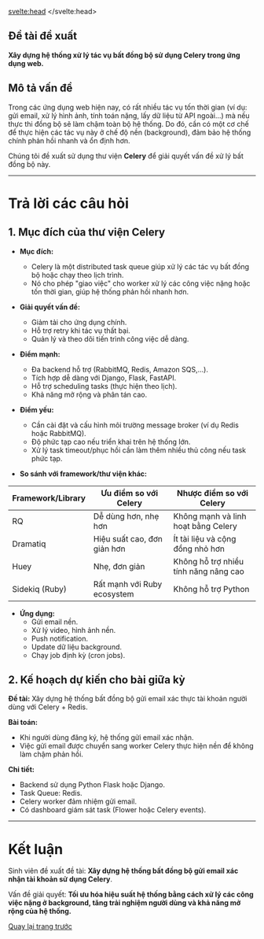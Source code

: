 <svelte:head>
	<title>Plan</title>
</svelte:head>

## Đề tài đề xuất

**Xây dựng hệ thống xử lý tác vụ bất đồng bộ sử dụng Celery trong ứng dụng web.**

## Mô tả vấn đề

Trong các ứng dụng web hiện nay, có rất nhiều tác vụ tốn thời gian (ví dụ: gửi email, xử lý hình ảnh, tính toán nặng, lấy dữ liệu từ API ngoài...) mà nếu thực thi đồng bộ sẽ làm chậm toàn bộ hệ thống. Do đó, cần có một cơ chế để thực hiện các tác vụ này ở chế độ nền (background), đảm bảo hệ thống chính phản hồi nhanh và ổn định hơn.

Chúng tôi đề xuất sử dụng thư viện **Celery** để giải quyết vấn đề xử lý bất đồng bộ này.

---

# Trả lời các câu hỏi

## 1. Mục đích của thư viện Celery

- **Mục đích:**
  - Celery là một distributed task queue giúp xử lý các tác vụ bất đồng bộ hoặc chạy theo lịch trình.
  - Nó cho phép "giao việc" cho worker xử lý các công việc nặng hoặc tốn thời gian, giúp hệ thống phản hồi nhanh hơn.

- **Giải quyết vấn đề:**
  - Giảm tải cho ứng dụng chính.
  - Hỗ trợ retry khi tác vụ thất bại.
  - Quản lý và theo dõi tiến trình công việc dễ dàng.

- **Điểm mạnh:**
  - Đa backend hỗ trợ (RabbitMQ, Redis, Amazon SQS,...).
  - Tích hợp dễ dàng với Django, Flask, FastAPI.
  - Hỗ trợ scheduling tasks (thực hiện theo lịch).
  - Khả năng mở rộng và phân tán cao.

- **Điểm yếu:**
  - Cần cài đặt và cấu hình môi trường message broker (ví dụ Redis hoặc RabbitMQ).
  - Độ phức tạp cao nếu triển khai trên hệ thống lớn.
  - Xử lý task timeout/phục hồi cần làm thêm nhiều thủ công nếu task phức tạp.

- **So sánh với framework/thư viện khác:**

| Framework/Library | Ưu điểm so với Celery         | Nhược điểm so với Celery         |
|-------------------|-------------------------------|----------------------------------|
| RQ                | Dễ dùng hơn, nhẹ hơn           | Không mạnh và linh hoạt bằng Celery |
| Dramatiq          | Hiệu suất cao, đơn giản hơn     | Ít tài liệu và cộng đồng nhỏ hơn   |
| Huey              | Nhẹ, đơn giản                  | Không hỗ trợ nhiều tính năng nâng cao |
| Sidekiq (Ruby)    | Rất mạnh với Ruby ecosystem    | Không hỗ trợ Python              |

- **Ứng dụng:**
  - Gửi email nền.
  - Xử lý video, hình ảnh nền.
  - Push notification.
  - Update dữ liệu background.
  - Chạy job định kỳ (cron jobs).

## 2. Kế hoạch dự kiến cho bài giữa kỳ

**Đề tài:** Xây dựng hệ thống bất đồng bộ gửi email xác thực tài khoản người dùng với Celery + Redis.

**Bài toán:**
- Khi người dùng đăng ký, hệ thống gửi email xác nhận.
- Việc gửi email được chuyển sang worker Celery thực hiện nền để không làm chậm phản hồi.

**Chi tiết:**
- Backend sử dụng Python Flask hoặc Django.
- Task Queue: Redis.
- Celery worker đảm nhiệm gửi email.
- Có dashboard giám sát task (Flower hoặc Celery events).

---

# Kết luận

Sinh viên đề xuất đề tài: **Xây dựng hệ thống bất đồng bộ gửi email xác nhận tài khoản sử dụng Celery**.

Vấn đề giải quyết: **Tối ưu hóa hiệu suất hệ thống bằng cách xử lý các công việc nặng ở background, tăng trải nghiệm người dùng và khả năng mở rộng của hệ thống.**

<a href="javascript:history.back()">Quay lại trang trước</a>
